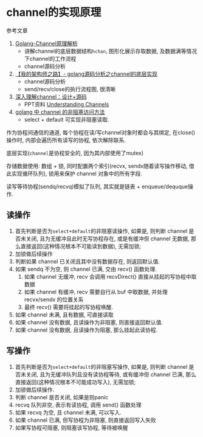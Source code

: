 # channel的实现原理

参考文章

1. [Golang-Channel原理解析](https://blog.csdn.net/u010853261/article/details/85231944)
    - 讲解channel的底层数据结构`hchan`, 图形化展示存取数据, 及数据满等情况下channel的工作流程
    - channel源码分析
2. [【我的架构师之路】- golang源码分析之channel的底层实现](https://blog.csdn.net/qq_25870633/article/details/83388952)
    - channel源码分析
    - send/recv/close的执行流程图, 很清晰
3. [深入理解channel：设计+源码](https://www.jianshu.com/p/afe41fe1f672)
    - PPT资料 [Understanding Channels](https://speakerdeck.com/kavya719/understanding-channels)
4. [golang 中 channel 的非阻塞访问方法](https://www.jianshu.com/p/4f51fe7dad62)
    - select + default 可实现非阻塞读取.

作为协程间通信的通道, 每个协程在读/写channel对象时都会与其绑定, 在close()操作时, 内部会遍历所有读写的协程, 依次解除联系.

底层实现(`channel`是协程安全的, 因为其内部使用了mutex)

存储数据使用: 数组 + 锁, 同时配置两个索引(recvx, sendx随着读写操作移动, 借此实现循环队列), 锁用来保护 channel 对象中的所有字段.

读写等待协程(sendq/recvq)模拟了队列, 其实就是链表 + enqueue/dequque操作.

## 读操作

1. 首先判断是否为`select+default`的非阻塞读操作, 如果是, 则判断 channel 是否未关闭, 且为无缓冲且此时无写协程存在, 或是有缓冲但 channel 无数据, 那么直接返回(这种情况根本不可能读到数据), 无需加锁;
2. 加锁做后续操作
3. 判断如果 channel 已关闭且其中没有数据存在, 则返回默认值.
4. 如果 sendq 不为空, 则 channel 已满, 交由 recv() 函数处理.
    1. 如果 channel 无缓冲, recv 会调用 recvDirect() 直接从挂起的写协程中取数据
    2. 如果 channel 有缓冲, recv 需要自行从 buf 中取数据, 并处理 recvx/sendx 的位置关系
    3. 最终 recv() 需要将挂起的写协程唤醒.
5. 如果 channel 未满, 且有数据, 可直接读取
6. 如果 channel 没有数据, 且读操作为非阻塞, 则直接返回默认值.
7. 如果 channel 没有数据, 且读操作为阻塞, 那么挂起此读协程.

## 写操作

1. 首先判断是否为`select+default`的非阻塞写操作, 如果是, 则判断 channel 是否未关闭, 且为无缓冲队列且没有读协程等待, 或有缓冲但 channel 已满, 那么直接返回(这种情况根本不可能成功写入), 无需加锁;
2. 加锁做后续操作.
3. 判断 channel 是否关闭, 如果是则panic
4. recvq 队列非空, 表示有读协程, 调用 send() 函数处理
5. 如果 recvq 为空, 且 channel 未满, 可以写入.
6. 如果 channel 已满, 但写协程为非阻塞, 则直接返回写入失败
7. 如果写协程可阻塞, 则阻塞该写协程, 等待被唤醒
